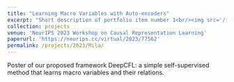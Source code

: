 ```yaml
---
title: "Learning Macro Variables with Auto-encoders"
excerpt: "Short description of portfolio item number 1<br/><img src='/images/DeepCFL_preview.png'>"
collection: projects
venue: 'NeurIPS 2023 Workshop on Causal Representation Learning'
paperurl: 'https://neurips.cc/virtual/2023/77562'
permalink: /projects/2023/Mila/
---
```


Poster of our proposed framework DeepCFL: a simple self-supervised method that learns macro variables and their relations.

